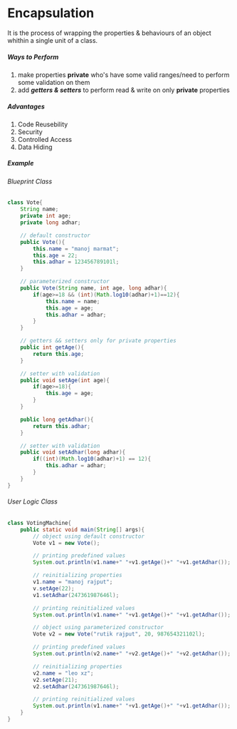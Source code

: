 # Encapsulation

It is the process of wrapping the properties & behaviours of an object whithin a single unit of a class.

##### Ways to Perform

1. make properties **private** who's have some valid ranges/need to perform some validation on them
2. add **_getters & setters_** to perform read & write on only **private** properties

##### Advantages

1. Code Reusebility
2. Security
3. Controlled Access
4. Data Hiding

##### Example

###### Blueprint Class

```java
class Vote{
    String name;
    private int age;
    private long adhar;

    // default constructor
    public Vote(){
        this.name = "manoj marmat";
        this.age = 22;
        this.adhar = 123456789101l;
    }

    // parameterized constructor
    public Vote(String name, int age, long adhar){
        if(age>=18 && (int)(Math.log10(adhar)+1)==12){
            this.name = name;
            this.age = age;
            this.adhar = adhar;
        }
    }

    // getters && setters only for private properties
    public int getAge(){
        return this.age;
    }

    // setter with validation
    public void setAge(int age){
        if(age>=18){
            this.age = age;
        }
    }

    public long getAdhar(){
        return this.adhar;
    }

    // setter with validation
    public void setAdhar(long adhar){
        if((int)(Math.log10(adhar)+1) == 12){
            this.adhar = adhar;
        }
    }
}
```

###### User Logic Class

```java
class VotingMachine{
    public static void main(String[] args){
        // object using default constructor
        Vote v1 = new Vote();

        // printing predefined values
        System.out.println(v1.name+" "+v1.getAge()+" "+v1.getAdhar());

        // reinitializing properties
        v1.name = "manoj rajput";
        v.setAge(22);
        v1.setAdhar(247361987646l);

        // printing reinitialized values
        System.out.println(v1.name+" "+v1.getAge()+" "+v1.getAdhar());

        // object using parameterized constructor
        Vote v2 = new Vote("rutik rajput", 20, 987654321102l);

        // printing predefined values
        System.out.println(v2.name+" "+v2.getAge()+" "+v2.getAdhar());

        // reinitializing properties
        v2.name = "leo xz";
        v2.setAge(21);
        v2.setAdhar(247361987646l);

        // printing reinitialized values
        System.out.println(v1.name+" "+v1.getAge()+" "+v1.getAdhar());
    }
}
```
